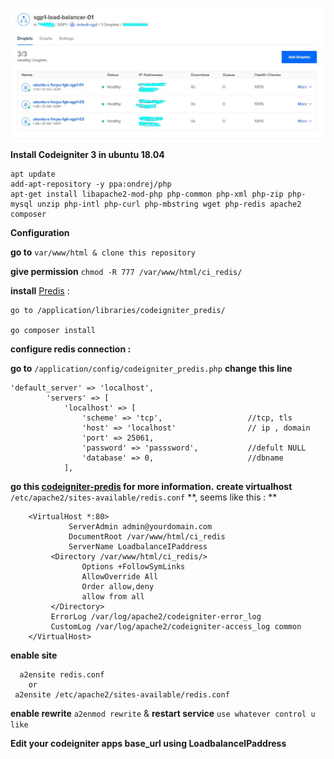 ![enter image description here](https://github.com/ultramenid/ci_redis/blob/master/Screenshot_6.jpg?raw=true)


**Install Codeigniter 3 in ubuntu 18.04**


	apt update 
	add-apt-repository -y ppa:ondrej/php 
	apt-get install libapache2-mod-php php-common php-xml php-zip php-mysql unzip php-intl php-curl php-mbstring wget php-redis apache2 composer
    
**Configuration**

**go to** `var/www/html & clone this repository`

**give permission**  `chmod -R 777 /var/www/html/ci_redis/`

**install** [Predis](https://github.com/predis/predis)  : 

 	go to /application/libraries/codeigniter_predis/
 
 	go composer install

**configure redis connection :**

 **go to** `/application/config/codeigniter_predis.php` **change this line**

    'default_server' => 'localhost',        
            'servers' => [
                'localhost' => [
                    'scheme' => 'tcp',                   //tcp, tls
                    'host' => 'localhost'                // ip , domain
                    'port' => 25061, 
                    'password' => 'passsword',           //defult NULL
                    'database' => 0,                     //dbname
                ],
**go this [codeigniter-predis](https://github.com/Maykonn/codeigniter-predis) for more information.**
**create virtualhost**  `/etc/apache2/sites-available/redis.conf` **, seems like this : **

	    <VirtualHost *:80>
				 ServerAdmin admin@yourdomain.com
				 DocumentRoot /var/www/html/ci_redis
				 ServerName LoadbalanceIPaddress
			 <Directory /var/www/html/ci_redis/>
					Options +FollowSymLinks
					AllowOverride All
					Order allow,deny
					allow from all	
			 </Directory>
			 ErrorLog /var/log/apache2/codeigniter-error_log
			 CustomLog /var/log/apache2/codeigniter-access_log common
		</VirtualHost>
**enable site**

	  a2ensite redis.conf
		or 
	 a2ensite /etc/apache2/sites-available/redis.conf 

**enable rewrite** `a2enmod rewrite` & **restart service** `use whatever control u like`

**Edit your codeigniter apps base_url using LoadbalanceIPaddress**

